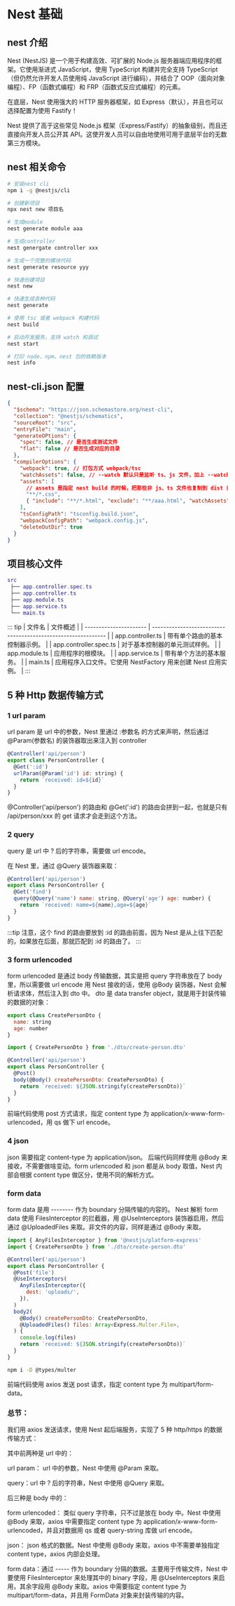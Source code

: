 # Nest 基础

## nest 介绍

Nest (NestJS) 是一个用于构建高效、可扩展的 Node.js 服务器端应用程序的框架。它使用渐进式 JavaScript，使用 TypeScript 构建并完全支持 TypeScript（但仍然允许开发人员使用纯 JavaScript 进行编码），并结合了 OOP（面向对象编程）、FP（函数式编程）和 FRP（函数式反应式编程）的元素。

在底层，Nest 使用强大的 HTTP 服务器框架，如 Express（默认），并且也可以选择配置为使用 Fastify！

Nest 提供了高于这些常见 Node.js 框架（Express/Fastify）的抽象级别，而且还直接向开发人员公开其 API。这使开发人员可以自由地使用可用于底层平台的无数第三方模块。

## nest 相关命令

```sh
# 安装nest cli
npm i -g @nestjs/cli

# 创建新项目
npx nest new 项目名

# 生成module
nest generate module aaa

# 生成controller
nest genergate controller xxx

# 生成一个完整的模块代码
nest generate resource yyy

# 快速创建项目
nest new

# 快速生成各种代码
nest generate

# 使用 tsc 或者 webpack 构建代码
nest build

# 启动开发服务，支持 watch 和调试
nest start

# 打印 node、npm、nest 包的依赖版本
nest info
```

## nest-cli.json 配置

```json
{
  "$schema": "https://json.schemastore.org/nest-cli",
  "collection": "@nestjs/schematics",
  "sourceRoot": "src",
  "entryFile": "main",
  "generateOPtions": {
    "spec": false, // 是否生成测试文件
    "flat": false // 是否生成对应的目录
  },
  "compilerOptions": {
    "webpack": true, // 打包方式 webpack/tsc
    "watchAssets": false, // --watch 默认只是监听 ts、js 文件，加上 --watchAssets 会连别的文件一同监听变化，并输出到 dist 目录，比如 md、yml 等文件
    "assets": [
      // assets 是指定 nest build 的时候，把那些非 js、ts 文件也复制到 dist 目录下
      "**/*.css",
      { "include": "**/*.html", "exclude": "**/aaa.html", "watchAssets": true }
    ],
    "tsConfigPath": "tsconfig.build.json",
    "webpackConfigPath": "webpack.config.js",
    "deleteOutDir": true
  }
}
```

## 项目核心文件

```lua
src
 ├── app.controller.spec.ts
 ├── app.controller.ts
 ├── app.module.ts
 ├── app.service.ts
 └── main.ts
```

::: tip
| 文件名 | 文件概述 |
| ---------------------- | ------------------------------------------------------------- |
| app.controller.ts | 带有单个路由的基本控制器示例。 |
| app.controller.spec.ts | 对于基本控制器的单元测试样例。 |
| app.module.ts | 应用程序的根模块。 |
| app.service.ts | 带有单个方法的基本服务。 |
| main.ts | 应用程序入口文件。它使用 NestFactory 用来创建 Nest 应用实例。 |
:::

## 5 种 Http 数据传输方式

### 1 url param

url param 是 url 中的参数，Nest 里通过 :参数名 的方式来声明，然后通过 @Param(参数名) 的装饰器取出来注入到 controller

```js
@Controller('api/person')
export class PersonController {
  @Get(':id')
  urlParam(@Param('id') id: string) {
    return `received: id=${id}`
  }
}
```

@Controller('api/person') 的路由和 @Get(':id') 的路由会拼到一起，也就是只有 /api/person/xxx 的 get 请求才会走到这个方法。

### 2 query

query 是 url 中 ? 后的字符串，需要做 url encode。

在 Nest 里，通过 @Query 装饰器来取：

```js
@Controller('api/person')
export class PersonController {
  @Get('find')
  query(@Query('name') name: string, @Query('age') age: number) {
    return `received: name=${name},age=${age}`
  }
}
```

:::tip
注意，这个 find 的路由要放到 :id 的路由前面，因为 Nest 是从上往下匹配的，如果放在后面，那就匹配到 :id 的路由了。
:::

### 3 form urlencoded

form urlencoded 是通过 body 传输数据，其实是把 query 字符串放在了 body 里，所以需要做 url encode
用 Nest 接收的话，使用 @Body 装饰器，Nest 会解析请求体，然后注入到 dto 中。
dto 是 data transfer object，就是用于封装传输的数据的对象：

```js
export class CreatePersonDto {
  name: string
  age: number
}
```

```js
import { CreatePersonDto } from './dto/create-person.dto'

@Controller('api/person')
export class PersonController {
  @Post()
  body(@Body() createPersonDto: CreatePersonDto) {
    return `received: ${JSON.stringify(createPersonDto)}`
  }
}
```

前端代码使用 post 方式请求，指定 content type 为 application/x-www-form-urlencoded，用 qs 做下 url encode。

### 4 json

json 需要指定 content-type 为 application/json。
后端代码同样使用 @Body 来接收，不需要做啥变动。form urlencoded 和 json 都是从 body 取值，Nest 内部会根据 content type 做区分，使用不同的解析方式。

### form data

form data 是用 -------- 作为 boundary 分隔传输的内容的。
Nest 解析 form data 使用 FilesInterceptor 的拦截器，用 @UseInterceptors 装饰器启用，然后通过 @UploadedFiles 来取。非文件的内容，同样是通过 @Body 来取。

```js
import { AnyFilesInterceptor } from '@nestjs/platform-express'
import { CreatePersonDto } from './dto/create-person.dto'

@Controller('api/person')
export class PersonController {
  @Post('file')
  @UseInterceptors(
    AnyFilesInterceptor({
      dest: 'uploads/',
    }),
  )
  body2(
    @Body() createPersonDto: CreatePersonDto,
    @UploadedFiles() files: Array<Express.Multer.File>,
  ) {
    console.log(files)
    return `received: ${JSON.stringify(createPersonDto)}`
  }
}
```

```bash
npm i -D @types/multer
```

前端代码使用 axios 发送 post 请求，指定 content type 为 multipart/form-data。

### 总节：

我们用 axios 发送请求，使用 Nest 起后端服务，实现了 5 种 http/https 的数据传输方式：

其中前两种是 url 中的：

url param： url 中的参数，Nest 中使用 @Param 来取。

query：url 中 ? 后的字符串，Nest 中使用 @Query 来取。

后三种是 body 中的：

form urlencoded： 类似 query 字符串，只不过是放在 body 中。Nest 中使用 @Body 来取，axios 中需要指定 content type 为 application/x-www-form-urlencoded，并且对数据用 qs 或者 query-string 库做 url encode。

json： json 格式的数据。Nest 中使用 @Body 来取，axios 中不需要单独指定 content type，axios 内部会处理。

form data：通过 ----- 作为 boundary 分隔的数据。主要用于传输文件，Nest 中要使用 FilesInterceptor 来处理其中的 binary 字段，用 @UseInterceptors 来启用，其余字段用 @Body 来取。axios 中需要指定 content type 为 multipart/form-data，并且用 FormData 对象来封装传输的内容。
